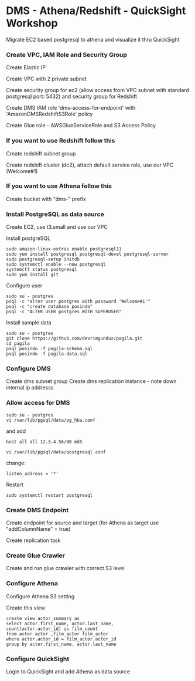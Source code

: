 # DMS - Athena/Redshift - QuickSight Workshop

Migrate EC2 based postgresql to athena and visualize it thru QuickSight

### Create VPC, IAM Role and Security Group

Create Elastic IP 

Create VPC with 2 private subnet

Create security group for ec2 (allow access from VPC subnet with standard postgresql port: 5432) and security group for Redshift

Create DMS IAM role 'dms-access-for-endpoint' with 'AmazonDMSRedshiftS3Role' policy

Create Glue role - AWSGlueServiceRole and S3 Access Policy

### If you want to use Redshift follow this

Create redshift subnet group 

Create redshift cluster (dc2), attach default service role, use our VPC (Welcome#1)

### If you want to use Athena follow this
Create bucket with "dms-" prefix


### Install PostgreSQL as data source

Create EC2, use t3.small and use our VPC


Install postgreSQL
```
sudo amazon-linux-extras enable postgresql11
sudo yum install postgresql postgresql-devel postgresql-server
sudo postgresql-setup initdb
sudo systemctl enable --now postgresql 
systemctl status postgresql
sudo yum install git
```

Configure user
```
sudo su - postgres 
psql -c "alter user postgres with password 'Welcome#1'"
psql -c "create database posindo"
psql -c "ALTER USER postgres WITH SUPERUSER"
```

Install sample data
```
sudo su - postgres 
git clone https://github.com/devrimgunduz/pagila.git
cd pagila 
psql posindo -f pagila-schema.sql
psql posindo -f pagila-data.sql
```

### Configure DMS

Create dms subnet group 
Create dms replication instance - note down internal ip addresss


### Allow access for DMS

```
sudo su - postgres 
vi /var/lib/pgsql/data/pg_hba.conf
```
and add
```
host all all 12.3.4.56/00 md5
```
```
vi /var/lib/pgsql/data/postgresql.conf
```

change:
```
listen_address = '*'
```

Restart
```
sudo systemctl restart postgresql
```

### Create DMS Endpoint

Create endpoint for source and target (for Athena as target use "addColumnName" = true)

Create replication task

### Create Glue Crawler

Create and run glue crawler with correct S3 level

### Configure Athena
Configure Athena S3 setting

Create this view

```
create view actor_summary as 
select actor.first_name, actor.last_name,
count(actor.actor_id) as film_count
from actor actor ,film_actor film_actor
where actor.actor_id = film_actor.actor_id
group by actor.first_name, actor.last_name
```

### Configure QuickSight
Login to QuickSight and add Athena as data source
